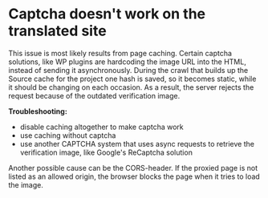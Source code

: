 # Captcha doesn't work on the translated site

This issue is most likely results from page caching.
Certain captcha solutions, like WP plugins are hardcoding the image URL into the HTML, instead of sending it asynchronously. During the crawl that builds up the Source cache for the project one hash is saved, so it becomes static, while it should be changing on each occasion. As a result, the server rejects the request because of the outdated verification image.

**Troubleshooting:**
- disable caching altogether to make captcha work
- use caching without captcha
- use another CAPTCHA system that uses async requests to retrieve the verification image, like Google's ReCaptcha solution

Another possible cause can be the CORS-header. If the proxied page is not listed as an allowed origin, the browser blocks the page when it tries to load the image.